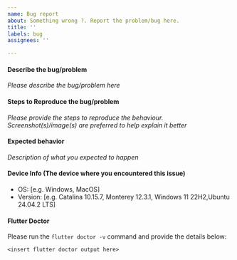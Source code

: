 ```yaml
---
name: Bug report
about: Something wrong ?. Report the problem/bug here.
title: ''
labels: bug
assignees: ''

---
```


#### Describe the bug/problem
_Please describe the bug/problem here_

#### Steps to Reproduce the bug/problem
_Please provide the steps to reproduce the behaviour. Screenshot(s)/image(s) are preferred to help explain it better_

#### Expected behavior
_Description of what you expected to happen_

#### Device Info (The device where you encountered this issue)
 - OS: [e.g. Windows, MacOS]
 - Version: [e.g. Catalina 10.15.7, Monterey 12.3.1, Windows 11 22H2,Ubuntu 24.04.2 LTS]
#### Flutter Doctor
Please run the `flutter doctor -v` command and provide the details below:

```
<insert flutter doctor output here>
```
